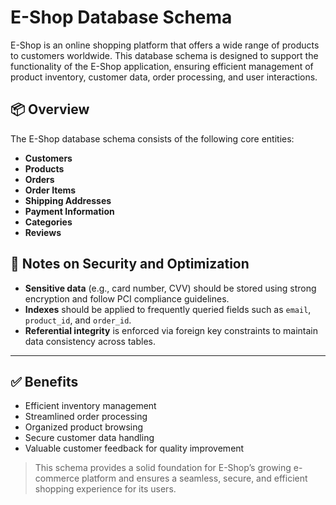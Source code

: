 
# E-Shop Database Schema

E-Shop is an online shopping platform that offers a wide range of products to customers worldwide. This database schema is designed to support the functionality of the E-Shop application, ensuring efficient management of product inventory, customer data, order processing, and user interactions.

## 📦 Overview

The E-Shop database schema consists of the following core entities:

- **Customers**  
- **Products**  
- **Orders**  
- **Order Items**  
- **Shipping Addresses**  
- **Payment Information**  
- **Categories**  
- **Reviews**


## 🔐 Notes on Security and Optimization

- **Sensitive data** (e.g., card number, CVV) should be stored using strong encryption and follow PCI compliance guidelines.
- **Indexes** should be applied to frequently queried fields such as `email`, `product_id`, and `order_id`.
- **Referential integrity** is enforced via foreign key constraints to maintain data consistency across tables.

---

## ✅ Benefits

- Efficient inventory management
- Streamlined order processing
- Organized product browsing
- Secure customer data handling
- Valuable customer feedback for quality improvement



> This schema provides a solid foundation for E-Shop’s growing e-commerce platform and ensures a seamless, secure, and efficient shopping experience for its users.
